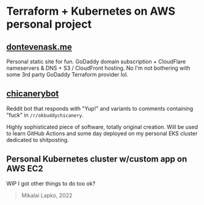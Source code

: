 # Terraform + Kubernetes on AWS personal project

## [dontevenask.me](https://dontevenask.me)

Personal static site for fun. GoDaddy domain subscription + CloudFlare nameservers & DNS + S3 / CloudFront hosting. No I'm not bothering with some 3rd party GoDaddy Terraform provider lol.

## [chicanerybot](https://www.reddit.com/user/YupYepBot/)

Reddit bot that responds with "Yup!" and variants to comments containing "fuck" in `/r/okbuddychicanery`.

Highly sophisticated piece of software, totally original creation. Will be used to learn GitHub Actions and some day deployed on my personal EKS cluster dedicated to shitposting.

## Personal Kubernetes cluster w/custom app on AWS EC2

WIP I got other things to do too ok?

> Mikalai Lapko, 2022
